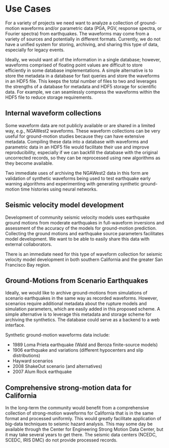 # Use Cases

For a variety of projects we need want to analyze a collection of
ground-motion waveforms and/or parametric data (PGA, PGV, response
spectra, or Fourier spectra) from earthquakes. The waveforms may come
from a variety of sources and potentially in different
formats. Currently, we do not have a unified system for storing,
archiving, and sharing this type of data, especially for legacy
events.

Ideally, we would want all of the information in a single database;
however, waveforms comprised of floating point values are difficult to
store efficiently in some database implementations. A simple
alternative is to store the metadata in a database for fast queries
and store the waveforms in an HDF5 file. This keeps the total number
of files to two and leverages the strengths of a database for metadata
and HDF5 storage for scientific data. For example, we can seamlessly
compress the waveforms within the HDF5 file to reduce storage
requirements.

## Internal waveform collections

Some waveform data are not publicly available or are shared in a
limited way, e.g., NGAWest2 waveforms. These waveform collections can
be very useful for ground-motion studies because they can have
extensive metadata. Compiling these data into a database with
waveforms and parametric data in an HDF5 file would facilitate their
use and improve reproducibility, especially if we can backfill the
database with the original uncorrected records, so they can be
reprocessed using new algorithms as they become available.

Two immediate uses of archiving the NGAWest2 data in this form are
validation of synthetic waveforms being used to test earthquake early
warning algorithms and experimenting with generating synthetic
ground-motion time histories using neural networks.

## Seismic velocity model development

Development of community seismic velocity models uses earthquake
ground motions from moderate earthquakes in full-waveform inversions
and assessment of the accuracy of the models for ground-motion
prediction. Collecting the ground motions and earthquake source
parameters facilitates model development. We want to be able to easily
share this data with external collaborators.

There is an immediate need for this type of waveform collection for
seismic velocity model development in both southern California and the
greater San Francisco Bay region.

## Ground-Motions from Scenario Earthquakes

Ideally, we would like to archive ground-motions from simulations of
scenario earthquakes in the same way as recorded waveforms. However,
scenarios require additional metadata about the rupture models and
simulation parameters, which are easily added in this proposed
scheme. A simple alternative is to leverage this metadata and storage
scheme for archiving the synthetics. The database could serve as a
backend to a web interface.

Synthetic ground-motion waveforms data include:

  * 1989 Loma Prieta earthquake (Wald and Beroza finite-source models)
  * 1906 earthquake and variations (different hypocenters and slip
    distributions)
  * Hayward scenarios
  * 2008 ShakeOut scenario (and alternatives)
  * 2007 Alum Rock earthquake

## Comprehensive strong-motion data for California

In the long-term the community would benefit from a comprehensive
collection of strong-motion waveforms for California that is in the
same format and processed uniformly. This would greatly facilitate
application of big-data techniques to seismic hazard analysis. This
may some day be available through the Center for Engineering Strong
Motion Data Center, but it may take several years to get there. The
seismic data centers (NCEDC, SCEDC, IRIS DMC) do not provide processed
records.
